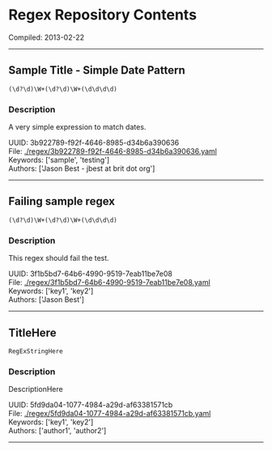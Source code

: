 # Regex Repository Contents  

Compiled: 2013-02-22  

---  
## Sample Title - Simple Date Pattern  
    (\d?\d)\W+(\d?\d)\W+(\d\d\d\d)  
### Description  
A very simple expression to match dates.  

UUID: 3b922789-f92f-4646-8985-d34b6a390636  
File: [./regex/3b922789-f92f-4646-8985-d34b6a390636.yaml](../regex/3b922789-f92f-4646-8985-d34b6a390636.yaml)  
Keywords: ['sample', 'testing']  
Authors: ['Jason Best - jbest at brit dot org']  

---  
## Failing sample regex  
    (\d?\d)\W+(\d?\d)\W+(\d\d\d\d)  
### Description  
This regex should fail the test.  

UUID: 3f1b5bd7-64b6-4990-9519-7eab11be7e08  
File: [./regex/3f1b5bd7-64b6-4990-9519-7eab11be7e08.yaml](../regex/3f1b5bd7-64b6-4990-9519-7eab11be7e08.yaml)  
Keywords: ['key1', 'key2']  
Authors: ['Jason Best']  

---  
## TitleHere  
    RegExStringHere  
### Description  
DescriptionHere  

UUID: 5fd9da04-1077-4984-a29d-af63381571cb  
File: [./regex/5fd9da04-1077-4984-a29d-af63381571cb.yaml](../regex/5fd9da04-1077-4984-a29d-af63381571cb.yaml)  
Keywords: ['key1', 'key2']  
Authors: ['author1', 'author2']  

---  
